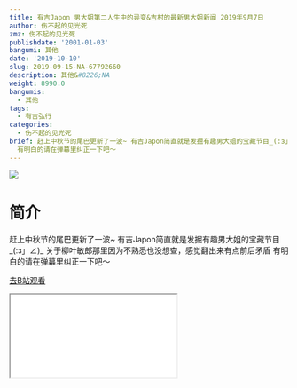 ```yaml
---
title: 有吉Japon 男大姐第二人生中的异变&吉村的最新男大姐新闻 2019年9月7日
author: 伤不起的见光死
zmz: 伤不起的见光死
publishdate: '2001-01-03'
bangumi: 其他
date: '2019-10-10'
slug: 2019-09-15-NA-67792660
description: 其他&#8226;NA
weight: 8990.0
bangumis:
  - 其他
tags:
  - 有吉弘行
categories:
  - 伤不起的见光死
brief: 赶上中秋节的尾巴更新了一波~ 有吉Japon简直就是发掘有趣男大姐的宝藏节目_(:з」∠)_ 关于柳叶敏郎那里因为不熟悉也没想查，感觉翻出来有点前后矛盾
  有明白的请在弹幕里纠正一下吧～
---
```

![](https://raw.githubusercontent.com/tcgriffith/owaraisite/master/static/tmpimg/afbeaf3c50851b02b2c7a683efab92d83014ab67.jpg.480.jpg)
# 简介  
赶上中秋节的尾巴更新了一波~
有吉Japon简直就是发掘有趣男大姐的宝藏节目_(:з」∠)_
关于柳叶敏郎那里因为不熟悉也没想查，感觉翻出来有点前后矛盾
有明白的请在弹幕里纠正一下吧～  

[去B站观看](https://www.bilibili.com/video/av67792660/)
<div class ="resp-container"><iframe class="testiframe" src="//player.bilibili.com/player.html?aid=67792660"", scrolling="no", allowfullscreen="true" > </iframe></div> 
